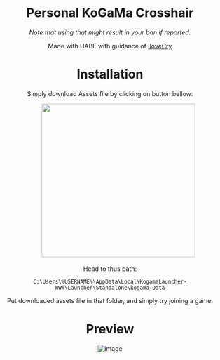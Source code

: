 <div  align="center">


# Personal KoGaMa Crosshair



*Note that using that might result in your ban if reported.*

Made with UABE with guidance of [IloveCry](https://github.com/ilovecry)


# Installation



Simply download Assets file by clicking on button bellow: 

ㅤㅤㅤ[<img src="https://user-images.githubusercontent.com/96681438/209426978-90d08c1b-7108-482c-860d-3f880cfebff9.gif" width="350"/>](https://github.com/falsesinxi/KoGaMaCrosshair/releases/download/2.30.20.1152/sharedassets1.assets)


Head to thus path:

``C:\Users\%USERNAME%\AppData\Local\KogamaLauncher-WWW\Launcher\Standalone\kogama_Data``

Put downloaded assets file in that folder, and simply try joining a game.




# Preview


![image](https://user-images.githubusercontent.com/96681438/203591848-7dc6f759-fde0-4eab-88b7-78e4a056fce7.png)

